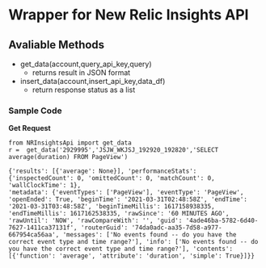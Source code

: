 # Wrapper for New Relic Insights API

## Avaliable Methods

- get_data(account,query_api_key,query)
    - returns result in JSON format
- insert_data(account,insert_api_key,data_df)
    - return response status as a list

### Sample Code

__Get Request__
```
from NRInsightsApi import get_data
r =  get_data('2929995','JSJW_WKJSJ_192920_192820','SELECT average(duration) FROM PageView')
```

```
{'results': [{'average': None}], 'performanceStats': {'inspectedCount': 0, 'omittedCount': 0, 'matchCount': 0, 'wallClockTime': 1}, 
'metadata': {'eventTypes': ['PageView'], 'eventType': 'PageView', 'openEnded': True, 'beginTime': '2021-03-31T02:48:58Z', 'endTime': '2021-03-31T03:48:58Z', 'beginTimeMillis': 1617158938335, 'endTimeMillis': 1617162538335, 'rawSince': '60 MINUTES AGO', 'rawUntil': 'NOW', 'rawCompareWith': '', 'guid': '4ade46ba-5782-6d40-7627-1411ca37131f', 'routerGuid': '74da0adc-aa35-7d58-a977-667954ca56aa', 'messages': ['No events found -- do you have the correct event type and time range?'], 'info': ['No events found -- do you have the correct event type and time range?'], 'contents': [{'function': 'average', 'attribute': 'duration', 'simple': True}]}}
```


